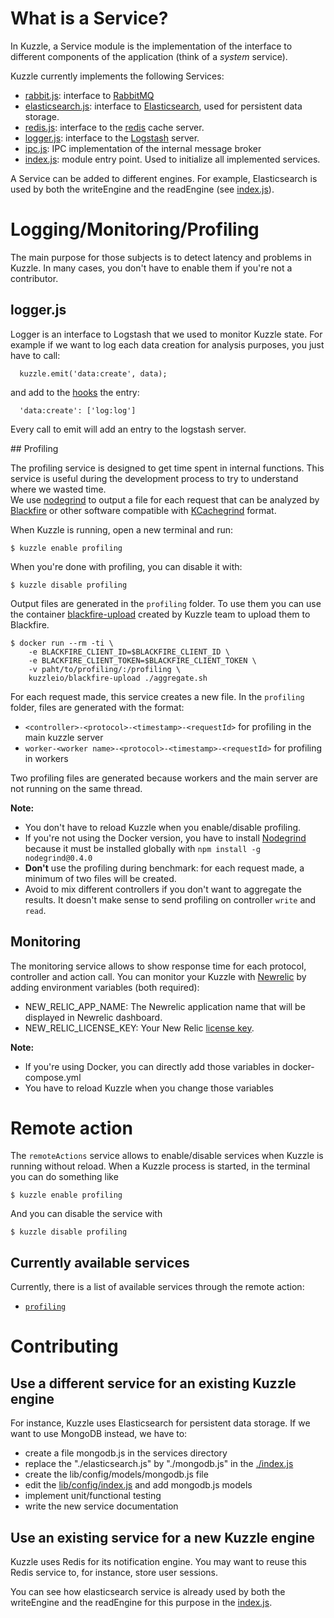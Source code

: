 # What is a Service?

In Kuzzle, a Service module is the implementation of the interface to different components of the application (think of a *system* service).

Kuzzle currently implements the following Services:

* [rabbit.js](./rabbit.js): interface to [RabbitMQ](https://www.rabbitmq.com/)
* [elasticsearch.js](./elasticsearch.js): interface to [Elasticsearch](https://www.elastic.co/products/elasticsearch), used for persistent data storage.
* [redis.js](./redis.js): interface to the [redis](http://redis.io) cache server.
* [logger.js](./logger.js): interface to the [Logstash](https://www.elastic.co/products/logstash) server.
* [ipc.js](./ipc.js): IPC implementation of the internal message broker
* [index.js](./index.js): module entry point. Used to initialize all implemented services.


A Service can be added to different engines. For example, Elasticsearch is used by both the writeEngine and the readEngine (see [index.js](./index.js)).


# Logging/Monitoring/Profiling

The main purpose for those subjects is to detect latency and problems in Kuzzle. In many cases, you don't have to enable them if you're not a contributor.

## logger.js

Logger is an interface to Logstash that we used to monitor Kuzzle state.
For example if we want to log each data creation for analysis purposes, you just have to call:

```
  kuzzle.emit('data:create', data);
```

and add to the [hooks](../../lib/config/hooks.js) the entry:

```
  'data:create': ['log:log']
```

Every call to emit will add an entry to the logstash server.

<a name="profiling" />
## Profiling

The profiling service is designed to get time spent in internal functions. This service is useful during the development process to try to understand where we wasted time.  
We use [nodegrind](https://www.npmjs.com/package/nodegrind) to output a file for each request that can be analyzed by [Blackfire](https://blackfire.io) or other software compatible with [KCachegrind](http://kcachegrind.sourceforge.net/html/Home.html) format.

When Kuzzle is running, open a new terminal and run:

```
$ kuzzle enable profiling
```

When you're done with profiling, you can disable it with:

```
$ kuzzle disable profiling
```

Output files are generated in the `profiling` folder. To use them you can use the container [blackfire-upload](https://github.com/kuzzleio/kuzzle-containers/tree/master/blackfire-upload) created by Kuzzle team to upload them to Blackfire.

```
$ docker run --rm -ti \
    -e BLACKFIRE_CLIENT_ID=$BLACKFIRE_CLIENT_ID \
    -e BLACKFIRE_CLIENT_TOKEN=$BLACKFIRE_CLIENT_TOKEN \
    -v paht/to/profiling/:/profiling \
    kuzzleio/blackfire-upload ./aggregate.sh
```

For each request made, this service creates a new file. In the `profiling` folder, files are generated with the format:

* `<controller>-<protocol>-<timestamp>-<requestId>` for profiling in the main kuzzle server
* `worker-<worker name>-<protocol>-<timestamp>-<requestId>` for profiling in workers

Two profiling files are generated because workers and the main server are not running on the same thread.

**Note:**

* You don't have to reload Kuzzle when you enable/disable profiling.
* If you're not using the Docker version, you have to install [Nodegrind](https://www.npmjs.com/package/nodegrind) because it must be installed globally with `npm install -g nodegrind@0.4.0`
* **Don't** use the profiling during benchmark: for each request made, a minimum of two files will be created.
* Avoid to mix different controllers if you don't want to aggregate the results. It doesn't make sense to send profiling on controller `write` and `read`. 


## Monitoring

The monitoring service allows to show response time for each protocol, controller and action call.
You can monitor your Kuzzle with [Newrelic](http://newrelic.com/) by adding environment variables (both required):

* NEW_RELIC_APP_NAME: The Newrelic application name that will be displayed in Newrelic dashboard.
* NEW_RELIC_LICENSE_KEY: Your New Relic [license key](https://docs.newrelic.com/docs/subscriptions/license-key).

**Note:**

* If you're using Docker, you can directly add those variables in docker-compose.yml
* You have to reload Kuzzle when you change those variables

# Remote action

The `remoteActions` service allows to enable/disable services when Kuzzle is running without reload. When a Kuzzle process is started, in the terminal you can do something like


```
$ kuzzle enable profiling
```

And you can disable the service with

```
$ kuzzle disable profiling
```

## Currently available services

Currently, there is a list of available services through the remote action:

* [`profiling`](#profiling)

# Contributing


## Use a different service for an existing Kuzzle engine

For instance, Kuzzle uses Elasticsearch for persistent data storage. If we want to use MongoDB instead, we have to:

* create a file mongodb.js in the services directory
* replace the "./elasticsearch.js" by "./mongodb.js" in the [./index.js](./index.js)
* create the lib/config/models/mongodb.js file
* edit the [lib/config/index.js](../config/index.js) and add mongodb.js models
* implement unit/functional testing
* write the new service documentation


## Use an existing service for a new Kuzzle engine
Kuzzle uses Redis for its notification engine.
You may want to reuse this Redis service to, for instance, store user sessions.

You can see how elasticsearch service is already used by both the writeEngine and the readEngine for this purpose in the [index.js](./index.js).
